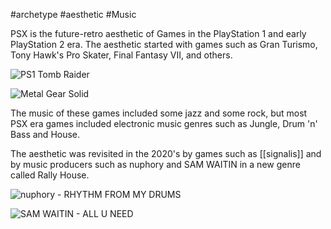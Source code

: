 #archetype #aesthetic #Music 

PSX is the future-retro aesthetic of Games in the PlayStation 1 and early PlayStation 2 era. The aesthetic started with games such as Gran Turismo, Tony Hawk's Pro Skater, Final Fantasy VII, and others. 

![PS1 Tomb Raider](https://static1.thegamerimages.com/wordpress/wp-content/uploads/2020/06/PSX-Games-Ahead-Of-Their-Time-Tomb.jpg)

![Metal Gear Solid](https://static1.thegamerimages.com/wordpress/wp-content/uploads/2020/06/PSX-Games-Ahead-Of-Their-Time-Metal-Gear.jpg)

The music of these games included some jazz and some rock, but most PSX era games included electronic music genres such as Jungle, Drum 'n' Bass and House.


The aesthetic was revisited in the 2020's by games such as [[signalis]] and by music producers such as nuphory and SAM WAITIN in a new genre called Rally House.

![nuphory - RHYTHM FROM MY DRUMS](https://www.youtube.com/watch?v=UVaNUsPSojA)

![SAM WAITIN - ALL U NEED](https://www.youtube.com/watch?v=z9_4QmW2_SE)